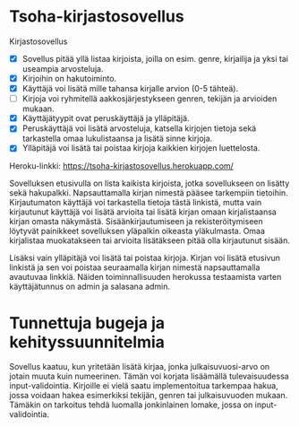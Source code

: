 # Tsoha-kirjastosovellus

Kirjastosovellus

- [x] Sovellus pitää yllä listaa kirjoista, joilla on esim. genre, kirjailija ja yksi tai useampia arvosteluja.
- [x] Kirjoihin on hakutoiminto.
- [x] Käyttäjä voi lisätä mille tahansa kirjalle arvion (0-5 tähteä).
- [ ] Kirjoja voi ryhmitellä aakkosjärjestykseen genren, tekijän ja arvioiden mukaan.
- [x] Käyttäjätyypit ovat peruskäyttäjä ja ylläpitäjä.
- [x] Peruskäyttäjä voi lisätä arvosteluja, katsella kirjojen tietoja sekä tarkastella omaa lukulistaansa ja lisätä sinne kirjoja. 
- [x] Ylläpitäjä voi lisätä tai poistaa kirjoja kaikkien kirjojen luettelosta.

Heroku-linkki: https://tsoha-kirjastosovellus.herokuapp.com/

Sovelluksen etusivulla on lista kaikista kirjoista, jotka sovellukseen on lisätty sekä hakupalkki. Napsauttamalla kirjan nimestä pääsee tarkempiin tietoihin. Kirjautumaton käyttäjä voi tarkastella tietoja tästä linkistä, mutta vain kirjautunut käyttäjä voi lisätä arvioita tai lisätä kirjan omaan kirjalistaansa kirjan omasta näkymästä. Sisäänkirjautumiseen ja rekisteröitymiseen löytyvät painikkeet sovelluksen yläpalkin oikeasta yläkulmasta. Omaa kirjalistaa muokatakseen tai arvioita lisätäkseen pitää olla kirjautunut sisään. 

Lisäksi vain ylläpitäjä voi lisätä tai poistaa kirjoja. Kirjan voi lisätä etusivun linkistä ja sen voi poistaa seuraamalla kirjan nimestä napsauttamalla avautuvaa linkkiä. Näiden toiminnallisuuden herokussa testaamista varten käyttäjätunnus on admin ja salasana admin.

# Tunnettuja bugeja ja kehityssuunnitelmia

Sovellus kaatuu, kun yritetään lisätä kirjaa, jonka julkaisuvuosi-arvo on jotain muuta kuin numeerinen. Tämän voi korjata lisäämällä tulevaisuudessa input-validointia.
Kirjoille ei vielä saatu implementoitua tarkempaa hakua, jossa voidaan hakea esimerkiksi tekijän, genren tai julkaisuvuoden mukaan. Tämäkin on tarkoitus tehdä luomalla jonkinlainen lomake, jossa on input-validointia.
